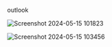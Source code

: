 outlook

![Screenshot 2024-05-15 101823](https://github.com/anilkumark215/WebWeatherApp/assets/138743587/a97cbf63-7d27-428d-85d0-cfd208dabb4d)

![Screenshot 2024-05-15 103456](https://github.com/anilkumark215/WebWeatherApp/assets/138743587/556331a7-e7e5-4651-a536-dbf077c248f9)
